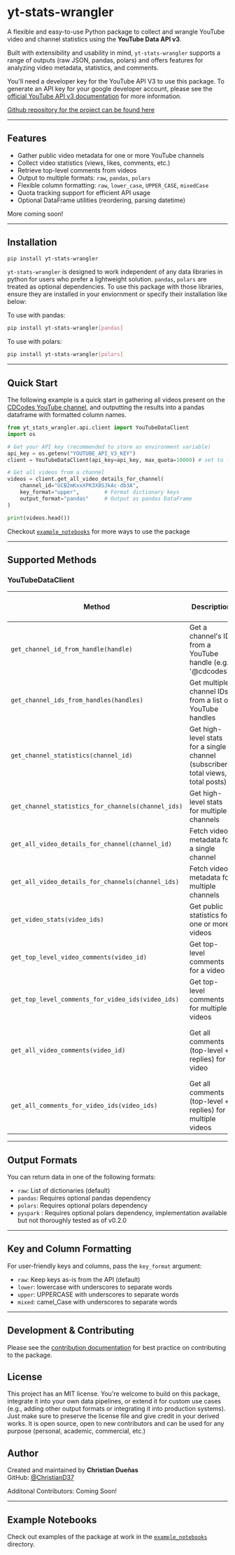 # yt-stats-wrangler

A flexible and easy-to-use Python package to collect and wrangle YouTube video and channel statistics using the **YouTube Data API v3**.

Built with extensibility and usability in mind, `yt-stats-wrangler` supports a range of outputs (raw JSON, pandas, polars) and offers features for analyzing video metadata, statistics, and comments.

You'll need a developer key for the YouTube API V3 to use this package. To generate an API key for your google developer account, please see the [official YouTube API v3 documentation](https://developers.google.com/youtube/v3/getting-started) for more information.

[Github repository for the project can be found here](https://github.com/ChristianD37/yt-stats-wrangler)

---

## Features

- Gather public video metadata for one or more YouTube channels
- Collect video statistics (views, likes, comments, etc.)
- Retrieve top-level comments from videos
- Output to multiple formats: `raw`, `pandas`, `polars`
- Flexible column formatting: `raw`, `lower_case`, `UPPER_CASE`, `mixedCase`
- Quota tracking support for efficient API usage
- Optional DataFrame utilities (reordering, parsing datetime)

More coming soon!

---

## Installation

```bash
pip install yt-stats-wrangler
```

`yt-stats-wrangler` is designed to work independent of any data libraries in python for users who prefer a lightweight solution. `pandas`, `polars` are treated as optional dependencies. To use this package with those libraries, ensure they are installed in your enviornment or specify their installation like below:

To use with pandas:
```bash
pip install yt-stats-wrangler[pandas]
```

To use with polars:
```bash
pip install yt-stats-wrangler[polars]
```

---

## Quick Start

The following example is a quick start in gathering all videos present on the  [CDCodes YouTube channel](https://www.youtube.com/@cdcodes), and outputting the results into a pandas dataframe with formatted column names.

```python
from yt_stats_wrangler.api.client import YouTubeDataClient
import os

# Get your API key (recommended to store as environment variable)
api_key = os.getenv("YOUTUBE_API_V3_KEY")
client = YouTubeDataClient(api_key=api_key, max_quota=10000) # set to -1 for unlimited

# Get all videos from a channel
videos = client.get_all_video_details_for_channel(
    channel_id="UCB2mKxxXPK3X8SJkAc-db3A",
    key_format="upper",        # Format dictionary keys
    output_format="pandas"     # Output as pandas DataFrame
)

print(videos.head())
```

Checkout [`example_notebooks`](https://github.com/ChristianD37/yt-stats-wrangler/tree/main/example_notebooks) for more ways to use the package

---

## Supported Methods

### YouTubeDataClient

| Method | Description | Estimated Quota Cost |
|--------|-------------|----------------------|
| `get_channel_id_from_handle(handle)` | Get a channel's ID from a YouTube handle (e.g. '@cdcodes') | **100** |
| `get_channel_ids_from_handles(handles)` | Get multiple channel IDs from a list of YouTube handles | **100 per handle** |
| `get_channel_statistics(channel_id)` | Get high-level stats for a single channel (subscribers, total views, total posts) | 1 |
| `get_channel_statistics_for_channels(channel_ids)` | Get high-level stats for multiple channels | 1 per channel |
| `get_all_video_details_for_channel(channel_id)` | Fetch video metadata for a single channel | 1 per 50 videos |
| `get_all_video_details_for_channels(channel_ids)` | Fetch video metadata for multiple channels | 1 per 50 videos, per channel |
| `get_video_stats(video_ids)` | Get public statistics for one or more videos | 1 per 50 video IDs |
| `get_top_level_video_comments(video_id)` | Get top-level comments for a video | 1 per 100 comments page |
| `get_top_level_comments_for_video_ids(video_ids)` | Get top-level comments for multiple videos | 1 per 100 comments page, per video |
| `get_all_video_comments(video_id)` | Get all comments (top-level + replies) for a video | 1 per 100 top-level comments + 1 per 100 replies |
| `get_all_comments_for_video_ids(video_ids)` | Get all comments (top-level + replies) for multiple videos | Varies by number of videos and replies |


---

## Output Formats

You can return data in one of the following formats:
- `raw`: List of dictionaries (default)
- `pandas`: Requires optional pandas dependency
- `polars`: Requires optional polars dependency
- `pyspark` : Requires optional polars dependency, implementation available but not thoroughly tested as of v0.2.0

---

## Key and Column Formatting

For user-friendly keys and columns, pass the `key_format` argument:
- `raw`: Keep keys as-is from the API (default)
- `lower`: lowercase with underscores to separate words
- `upper`: UPPERCASE with underscores to separate words
- `mixed`: camel_Case with underscores to separate words

---

## Development & Contributing

Please see the [contribution documentation](https://github.com/ChristianD37/yt-stats-wrangler/blob/main/CONTRIBUTING.md) for best practice on contributing to the package.


## License

This project has an MIT license. You're welcome to build on this package, integrate it into your own data pipelines, or extend it for custom use cases (e.g., adding other output formats or integrating it into production systems). Just make sure to preserve the license file and give credit in your derived works.  It is open source, open to new contributors and can be used for any purpose (personal, academic, commercial, etc.)


## Author

Created and maintained by **Christian Dueñas**  
GitHub: [@ChristianD37](https://github.com/ChristianD37)

Additonal Contributors:
Coming Soon!

---

## Example Notebooks

Check out examples of the package at work in the  [`example_notebooks`](https://github.com/ChristianD37/yt-stats-wrangler/tree/main/example_notebooks) directory.

